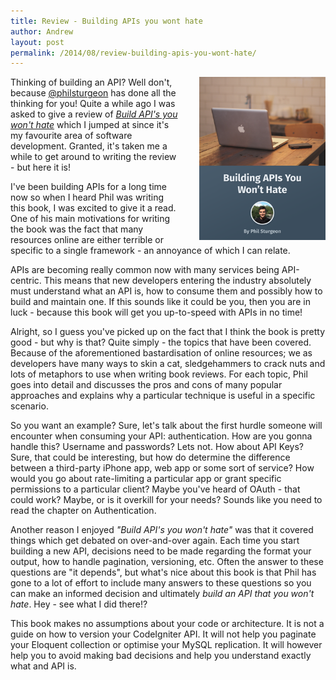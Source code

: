 ```yaml
---
title: Review - Building APIs you wont hate
author: Andrew
layout: post
permalink: /2014/08/review-building-apis-you-wont-hate/
---
```


<a href="https://leanpub.com/build-apis-you-wont-hate" target="_blank"><img src="/public/img/review-build-apis-you-wont-hate.png" style="float: right; margin-left: 30px; max-width: 40%"></a>

Thinking of building an API? Well don't, because <a href="twitter.com/philsturgeon" target="_blank">@philsturgeon</a> has done all the thinking for you! Quite a while ago I was asked to give a review of <a href="https://leanpub.com/build-apis-you-wont-hate" target="_blank">_Build API's you won't hate_</a> which I jumped at since it's my favourite area of software development. Granted, it's taken me a while to get around to writing the review - but here it is!

I've been building APIs for a long time now so when I heard Phil was writing this book, I was excited to give it a read. One of his main motivations for writing the book was the fact that many resources online are either terrible or specific to a single framework - an annoyance of which I can relate.

APIs are becoming really common now with many services being API-centric. This means that new developers entering the industry absolutely must understand what an API is, how to consume them and possibly how to build and maintain one. If this sounds like it could be you, then you are in luck - because this book will get you up-to-speed with APIs in no time!

Alright, so I guess you've picked up on the fact that I think the book is pretty good - but why is that? Quite simply - the topics that have been covered. Because of the aforementioned bastardisation of online resources; we as developers have many ways to skin a cat, sledgehammers to crack nuts and lots of metaphors to use when writing book reviews. For each topic, Phil goes into detail and discusses the pros and cons of many popular approaches and explains why a particular technique is useful in a specific scenario.

So you want an example? Sure, let's talk about the first hurdle someone will encounter when consuming your API: authentication. How are you gonna handle this? Username and passwords? Lets not. How about API Keys? Sure, that could be interesting, but how do determine the difference between a third-party iPhone app, web app or some sort of service? How would you go about rate-limiting a particular app or grant specific permissions to a particular client? Maybe you've heard of OAuth - that could work? Maybe, or is it overkill for your needs? Sounds like you need to read the chapter on Authentication.

Another reason I enjoyed _"Build API's you won't hate"_ was that it covered things which get debated on over-and-over again. Each time you start building a new API, decisions need to be made regarding the format your output, how to handle pagination, versioning, etc. Often the answer to these questions are "it depends", but what's nice about this book is that Phil has gone to a lot of effort to include many answers to these questions so you can make an informed decision and ultimately _build an API that you won't hate_. Hey - see what I did there!?

This book makes no assumptions about your code or architecture. It is not a guide on how to version your CodeIgniter API. It will not help you paginate your Eloquent collection or optimise your MySQL replication. It will however help you to avoid making bad decisions and help you understand exactly what and API is.
